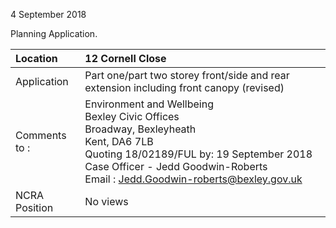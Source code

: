 4 September 2018

Planning Application.

| Location          | 12 Cornell Close                                                                                                                                                                                                                                                                  |
| :---------------- | :-------------------------------------------------------------------------------------------------------------------------------------------------------------------------------------------------------------------------------------------------------------------------------- |
| Application       | Part one/part two storey front/side and rear extension including front canopy (revised)                                                                                                                                                                                           |
| Comments <br>to : | Environment and Wellbeing <br>Bexley Civic Offices <br>Broadway, Bexleyheath <br>Kent, DA6 7LB <br>Quoting 18/02189/FUL by: 19 September 2018 <br>Case Officer - Jedd Goodwin-Roberts <br>Email : [Jedd.Goodwin-roberts@bexley.gov.uk](mailto:Jedd.Goodwin-roberts@bexley.gov.uk) |
| NCRA Position     | No views                                                                                                                                                                                                                                                                          |
